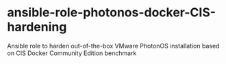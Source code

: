 # ansible-role-photonos-docker-CIS-hardening
Ansible role to harden out-of-the-box VMware PhotonOS installation based on CIS Docker Community Edition benchmark

